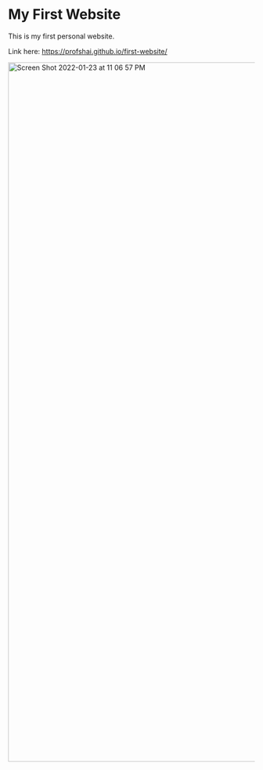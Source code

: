 # My First Website

This is my first personal website.

Link here: https://profshai.github.io/first-website/

<img width="1427" alt="Screen Shot 2022-01-23 at 11 06 57 PM" src="https://user-images.githubusercontent.com/62988498/151229488-5b378071-8be1-4771-beb8-5aeb8f783d02.png">
